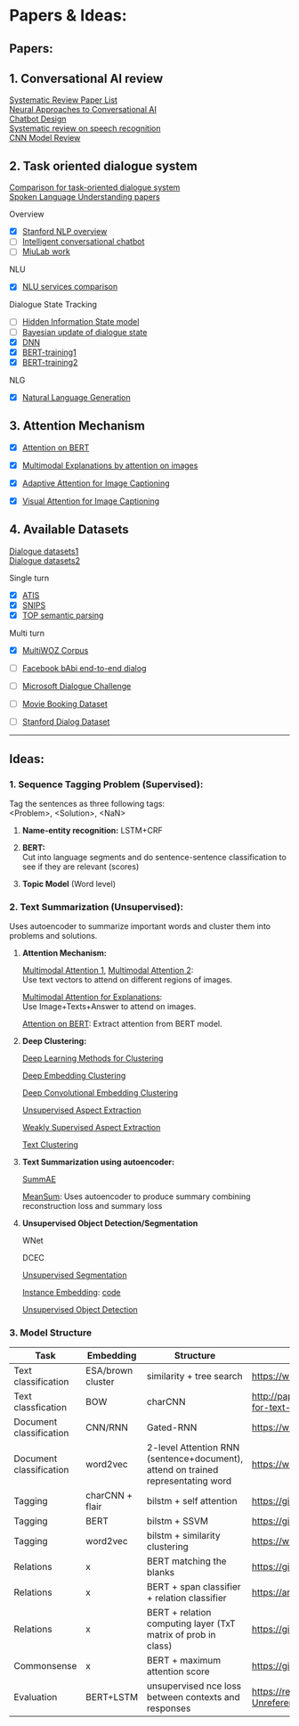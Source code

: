 # Papers & Ideas:

## Papers:

## 1. Conversational AI review
[Systematic Review Paper List](https://github.com/sz128/Natural-language-understanding-papers/blob/master/domain-intent-slot.md) <br>
[Neural Approaches to Conversational AI](https://arxiv.org/pdf/1809.08267.pdf) <br>
[Chatbot Design](https://thesai.org/Downloads/Volume6No7/Paper_12-Survey_on_Chatbot_Design_Techniques_in_Speech_Conversation_Systems.pdf) <br>
[Systematic review on speech recognition](https://ieeexplore.ieee.org/stamp/stamp.jsp?tp=&arnumber=8632885) <br>
[CNN Model Review](https://towardsdatascience.com/review-ssd-single-shot-detector-object-detection-851a94607d11)


## 2. Task oriented dialogue system
[Comparison for task-oriented dialogue system](https://github.com/AtmaHou/Task-Oriented-Dialogue-Research-Progress-Survey) <br>
[Spoken Language Understanding papers](https://paperswithcode.com/task/spoken-language-understanding)

Overview
- [x] [Stanford NLP overview](https://web.stanford.edu/~jurafsky/slp3/26.pdf)
- [ ] [Intelligent conversational chatbot](https://www.csie.ntu.edu.tw/~yvchen/s105-icb/syllabus.html)
- [ ] [MiuLab work](https://www.csie.ntu.edu.tw/~miulab/#home)

NLU
- [x] [NLU services comparison](https://www.aclweb.org/anthology/W17-5522.pdf)

Dialogue State Tracking
- [ ] [Hidden Information State model](http://mi.eng.cam.ac.uk/~sjy/papers/ygkm10.pdf)
- [ ] [Bayesian update of dialogue state](http://mi.eng.cam.ac.uk/~sjy/papers/thyo10.pdf)
- [x] [DNN](https://www.aclweb.org/anthology/W13-4073.pdf)
- [x] [BERT-training1](https://arxiv.org/pdf/2006.01554.pdf)
- [x] [BERT-training2](https://arxiv.org/pdf/1907.03040.pdf)

NLG
- [x] [Natural Language Generation](https://pdfs.semanticscholar.org/728e/18fbf00f5a80e9a070db4f4416d66c7b28f4.pdf)

## 3. Attention Mechanism
- [x] [Attention on BERT](https://drive.google.com/file/d/1e0WA8t0T0xvngTuMk01rbMeJySxynGE8/view) <br>
- [x] [Multimodal Explanations by attention on images](http://openaccess.thecvf.com/content_cvpr_2018/papers/Park_Multimodal_Explanations_Justifying_CVPR_2018_paper.pdf) <br>
- [x] [Adaptive Attention for Image Captioning](https://arxiv.org/pdf/1612.01887.pdf) <br>
- [x] [Visual Attention for Image Captioning](https://arxiv.org/pdf/1502.03044.pdf) <br>


## 4. Available Datasets
[Dialogue datasets1](https://github.com/AtmaHou/Task-Oriented-Dialogue-Dataset-Survey) <br>
[Dialogue datasets2](https://breakend.github.io/DialogDatasets/)

Single turn
- [x] [ATIS](https://github.com/yvchen/JointSLU/tree/master/data) <br>
- [x] [SNIPS](https://github.com/waynewu6250/Multi-intent-dialoguer/tree/master/raw_datasets/Benchmark) <br>
- [x] [TOP semantic parsing](https://github.com/waynewu6250/Multi-intent-dialoguer/blob/master/raw_datasets/top-dataset-semantic-parsing/train.tsv)

Multi turn
- [x] [MultiWOZ Corpus](https://www.repository.cam.ac.uk/handle/1810/294507) <br>
- [ ] [Facebook bAbi end-to-end dialog](https://arxiv.org/pdf/1605.07683.pdf) <br>
- [ ] [Microsoft Dialogue Challenge](https://github.com/xiul-msr/e2e_dialog_challenge/tree/master/data) <br>
- [ ] [Movie Booking Dataset](https://github.com/MiuLab/TC-Bot#data) <br>
- [ ] [Stanford Dialog Dataset](http://nlp.stanford.edu/projects/kvret/kvret_dataset_public.zip)


--------

## Ideas:

### 1. Sequence Tagging Problem (Supervised):
Tag the sentences as three following tags: <br>
\<Problem\>, \<Solution\>, \<NaN\>

1) **Name-entity recognition:** LSTM+CRF <br>

2) **BERT:** <br>
Cut into language segments and do sentence-sentence classification to see if they are relevant (scores)

3) **Topic Model** (Word level)

### 2. Text Summarization (Unsupervised):
Uses autoencoder to summarize important words and cluster them into problems and solutions.


1) **Attention Mechanism:**

    [Multimodal Attention 1](https://arxiv.org/pdf/1612.01887.pdf), [Multimodal Attention 2](https://arxiv.org/pdf/1502.03044.pdf): <br>
    Use text vectors to attend on different regions of images.

    [Multimodal Attention for Explanations](http://openaccess.thecvf.com/content_cvpr_2018/papers/Park_Multimodal_Explanations_Justifying_CVPR_2018_paper.pdf): <br>
    Use Image+Texts+Answer to attend on images.

    [Attention on BERT](https://drive.google.com/file/d/1e0WA8t0T0xvngTuMk01rbMeJySxynGE8/view): Extract attention from BERT model.

2) **Deep Clustering:**

    [Deep Learning Methods for Clustering](https://arxiv.org/pdf/1801.07648.pdf)

    [Deep Embedding Clustering](http://proceedings.mlr.press/v48/xieb16.pdf)

    [Deep Convolutional Embedding Clustering](https://xifengguo.github.io/papers/ICONIP17-DCEC.pdf)

    [Unsupervised Aspect Extraction](https://www.comp.nus.edu.sg/~leews/publications/acl17.pdf)

    [Weakly Supervised Aspect Extraction](https://stangelid.github.io/emnlp18oposum.pdf)

    [Text Clustering](https://www.aclweb.org/anthology/D19-5405.pdf)

3) **Text Summarization using autoencoder:**

    [SummAE](https://www.groundai.com/project/summae-zero-shot-abstractive-text-summarization-using-length-agnostic-auto-encoders/1)

    [MeanSum](https://arxiv.org/pdf/1810.05739.pdf): Uses autoencoder to produce summary combining reconstruction loss and summary loss

4) **Unsupervised Object Detection/Segmentation**

    WNet

    DCEC

    [Unsupervised Segmentation](https://kanezaki.github.io/pytorch-unsupervised-segmentation/ICASSP2018_kanezaki.pdf)

    [Instance Embedding](https://towardsdatascience.com/instance-embedding-instance-segmentation-without-proposals-31946a7c53e1): [code](https://github.com/nyoki-mtl/pytorch-discriminative-loss)

    [Unsupervised Object Detection](https://arxiv.org/pdf/1808.04593.pdf)

### 3. Model Structure

|     Task     | Embedding | Structure | Source | 
| ------------ |  -------  | --------- | ------ |
| Text classification | ESA/brown cluster | similarity + tree search | https://www.aaai.org/ocs/index.php/AAAI/AAAI14/paper/viewFile/8588/8611 |
| Text classfication  | BOW | charCNN | http://papers.nips.cc/paper/5782-character-level-convolutional-networks-for-text-classification.pdf |
| Document classification | CNN/RNN | Gated-RNN | https://www.aclweb.org/anthology/D15-1167.pdf |
| Document classification | word2vec | 2-level Attention RNN (sentence+document), attend on trained representating word | https://www.aclweb.org/anthology/N16-1174.pdf |
| Tagging | charCNN + flair | bilstm + self attention | https://github.com/Das-Boot/scifi |
| Tagging | BERT | bilstm + SSVM | https://github.com/rujunhan/EMNLP-2019 |
| Tagging | word2vec | bilstm + similarity clustering | https://www.aclweb.org/anthology/W18-5035.pdf |
| Relations | x | BERT matching the blanks | https://github.com/plkmo/BERT-Relation-Extraction |
| Relations | x | BERT + span classifier + relation classifier | https://arxiv.org/pdf/1909.07755.pdf |
| Relations | x | BERT + relation computing layer (TxT matrix of prob in class) | https://github.com/slczgwh/REDN |
| Commonsense | x | BERT + maximum attention score | https://github.com/SAP-samples/acl2019-commonsense-reasoning |
| Evaluation | BERT+LSTM | unsupervised nce loss between contexts and responses | https://research.fb.com/wp-content/uploads/2020/07/Learning-an-Unreferenced-Metric-for-Online-Dialogue-Evaluation.pdf |

